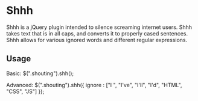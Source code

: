 # Shhh #
Shhh is a jQuery plugin intended to silence screaming internet users.
Shhh takes text that is in all caps, and converts it to properly cased sentences.
Shhh allows for various ignored words and different regular expressions.

## Usage ##

Basic:
    $(".shouting").shh();

Advanced:
    $(".shouting").shh({
		ignore : ["I ", "I've", "I'll", "I'd", "HTML", "CSS", "JS"]
	});